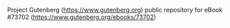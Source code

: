Project Gutenberg (https://www.gutenberg.org) public repository for eBook #73702 (https://www.gutenberg.org/ebooks/73702)
